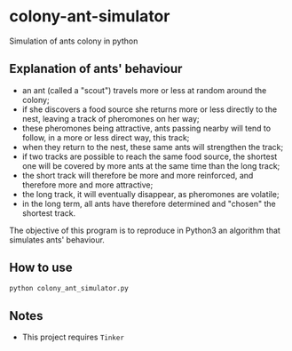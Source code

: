 # colony-ant-simulator

Simulation of ants colony in python

## Explanation of ants' behaviour

-   an ant (called a "scout") travels more or less at random around the colony;
-   if she discovers a food source she returns more or less directly to the nest, leaving a track of pheromones on her way;
-   these pheromones being attractive, ants passing nearby will tend to follow, in a more or less direct way, this track;
-   when they return to the nest, these same ants will strengthen the track;
-   if two tracks are possible to reach the same food source, the shortest one will be covered by more ants at the same time than the long track;
-   the short track will therefore be more and more reinforced, and therefore more and more attractive;
-   the long track, it will eventually disappear, as pheromones are volatile;
-   in the long term, all ants have therefore determined and "chosen" the shortest track.

The objective of this program is to reproduce in Python3 an algorithm that simulates ants' behaviour.

## How to use

```bash
python colony_ant_simulator.py
```

## Notes

-   This project requires `Tinker`
